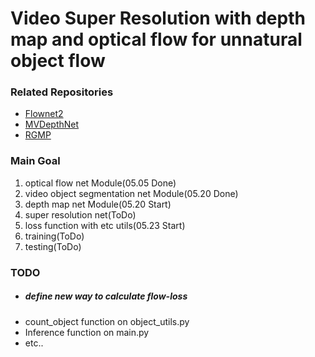 # Video Super Resolution with depth map and optical flow for unnatural object flow

### Related Repositories
- [Flownet2](https://github.com/NVIDIA/flownet2-pytorch)
- [MVDepthNet](https://github.com/HKUST-Aerial-Robotics/MVDepthNet)
- [RGMP](https://github.com/seoungwugoh/RGMP)

### Main Goal
1. optical flow net Module(05.05 Done)
2. video object segmentation net Module(05.20 Done)
3. depth map net Module(05.20 Start)
4. super resolution net(ToDo)
5. loss function with etc utils(05.23 Start)
6. training(ToDo)
7. testing(ToDo)

### TODO
- #####  *define new way to calculate flow-loss*
- count_object function on object_utils.py
- Inference function on main.py
- etc..
